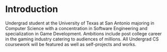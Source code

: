 # Introduction
Undergrad student at the University of Texas at San Antonio majoring in Computer Science with a concentration in Software Engineering and specialization in Game Development. Ambitions include post college career in the gaming industry catering to audiences of millions. All Undergrad CS coursework will be featured as well as self-projects and works. 
